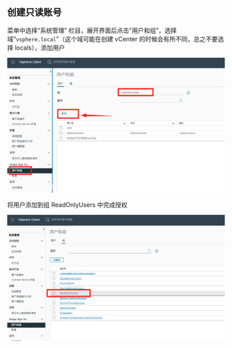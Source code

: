 ## 创建只读账号

菜单中选择“系统管理” 栏目，展开界面后点击”用户和组”，选择域”`vsphere.local`”（这个域可能在创建 vCenter 的时候会有所不同，总之不要选择 locals），添加用户

![image-20250516130910763](./.assets/vCenter/image-20250516130910763.png)

将用户添加到组 ReadOnlyUsers 中完成授权

![image-20250516131359879](./.assets/vCenter/image-20250516131359879.png)